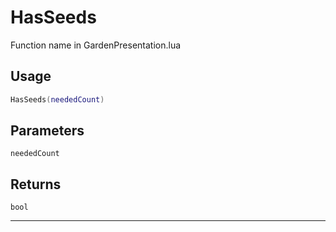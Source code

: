 # HasSeeds
Function name in GardenPresentation.lua
## Usage
```lua
HasSeeds(neededCount)
```
## Parameters
`neededCount`
## Returns
`bool`

---